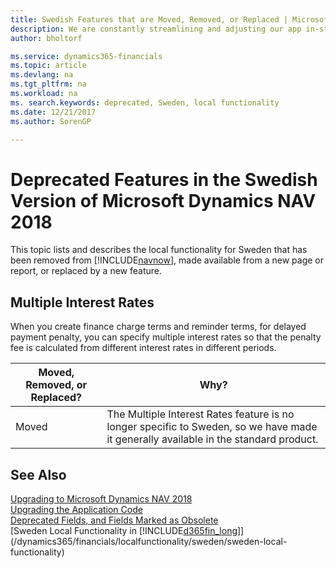 ```yaml
---
title: Swedish Features that are Moved, Removed, or Replaced | Microsoft Docs
description: We are constantly streamlining and adjusting our app in-step with market developments. Read about the features for Sweden that we have moved, removed, or replaced.
author: bholtorf

ms.service: dynamics365-financials
ms.topic: article
ms.devlang: na
ms.tgt_pltfrm: na
ms.workload: na
ms. search.keywords: deprecated, Sweden, local functionality
ms.date: 12/21/2017
ms.author: SorenGP

---
```


# Deprecated Features in the Swedish Version of Microsoft Dynamics NAV 2018
This topic lists and describes the local functionality for Sweden that has been removed from [!INCLUDE[navnow](includes/navnow_md.md)], made available from a new page or report, or replaced by a new feature.

## Multiple Interest Rates
When you create finance charge terms and reminder terms, for delayed payment penalty, you can specify multiple interest rates so that the penalty fee is calculated from different interest rates in different periods.

|Moved, Removed, or Replaced?|Why?|
|----|----|
|Moved| The Multiple Interest Rates feature is no longer specific to Sweden, so we have made it generally available in the standard product. |

## See Also
[Upgrading to Microsoft Dynamics NAV 2018](upgrading-to-microsoft-dynamics-nav.md)  
[Upgrading the Application Code](upgrading-the-application-code.md)  
[Deprecated Fields, and Fields Marked as Obsolete](deprecated-fields.md)  
[Sweden Local Functionality in [!INCLUDE[d365fin_long](includes/d365fin_long_md.md)]](/dynamics365/financials/localfunctionality/sweden/sweden-local-functionality)  
